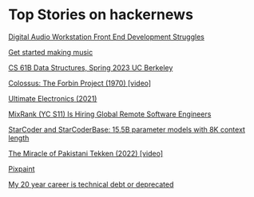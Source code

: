 # Top Stories on hackernews <br />
[Digital Audio Workstation Front End Development Struggles](https://billydm.github.io/blog/daw-frontend-development-struggles/)

[Get started making music](https://learningmusic.ableton.com/)

[CS 61B Data Structures, Spring 2023 UC Berkeley](https://sp23.datastructur.es/)

[Colossus: The Forbin Project (1970) [video]](https://archive.org/details/colossus-the-forbin-project-1970)

[Ultimate Electronics (2021)](https://ultimateelectronicsbook.com/)

[MixRank (YC S11) Is Hiring Global Remote Software Engineers]()

[StarCoder and StarCoderBase: 15.5B parameter models with 8K context length](https://arxiv.org/abs/2305.06161)

[The Miracle of Pakistani Tekken (2022) [video]](https://www.youtube.com/watch?v=l2SQgjYmVYY)

[Pixpaint](https://warms.maxbittker.repl.co/)

[My 20 year career is technical debt or deprecated](https://blog.visionarycto.com/p/my-20-year-career-is-technical-debt)
